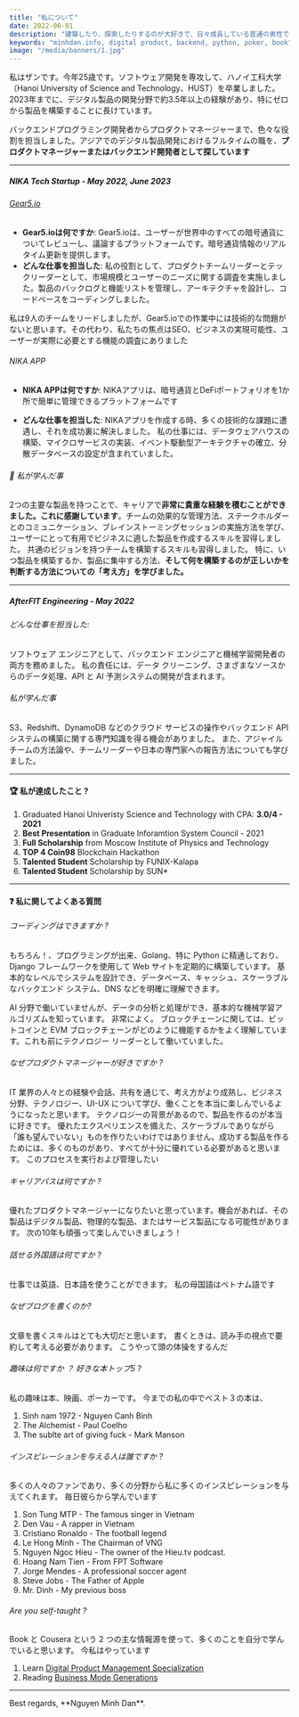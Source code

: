 ```yaml
---
title: "私について"
date: 2022-06-01
description: "建築したり、探索したりするのが大好きで、日々成長している普通の男性です。"
keywords: "minhdan.info, digital product, backend, python, poker, book"
image: "/media/banners/1.jpg"
---
```


私はザンです。今年25歳です。ソフトウェア開発を専攻して、ハノイ工科大学（Hanoi University of Science and Technology、HUST）を卒業しました。2023年までに、デジタル製品の開発分野で約3.5年以上の経験があり、特にゼロから製品を構築することに長けています。

バックエンドプログラミング開発者からプロダクトマネージャーまで、色々な役割を担当しました。アジアでのデジタル製品開発におけるフルタイムの職を、**プロダクトマネージャーまたはバックエンド開発者として探しています**

---

##### NIKA Tech Startup - May 2022, June 2023

###### [Gear5.io](https://gear5.io)
- **Gear5.ioは何ですか**:
Gear5.ioは、ユーザーが世界中のすべての暗号通貨についてレビューし、議論するプラットフォームです。暗号通貨情報のリアルタイム更新を提供します。
- **どんな仕事を担当した**:
私の役割として、プロダクトチームリーダーとテックリーダーとして、市場規模とユーザーのニーズに関する調査を実施しました。製品のバックログと機能リストを管理し、アーキテクチャを設計し、コードベースをコーディングしました。

私は9人のチームをリードしましたが、Gear5.ioでの作業中には技術的な問題がないと思います。その代わり、私たちの焦点はSEO、ビジネスの実現可能性、ユーザーが実際に必要とする機能の調査にありました

###### NIKA APP
- **NIKA APPは何ですか**:
NIKAアプリは、暗号通貨とDeFiポートフォリオを1か所で簡単に管理できるプラットフォームです

- **どんな仕事を担当した**:
NIKAアプリを作成する時、多くの技術的な課題に遭遇し、それを成功裏に解決しました。
私の仕事には、データウェアハウスの構築、マイクロサービスの実装、イベント駆動型アーキテクチャの確立、分散データベースの設定が含まれていました。

###### 🙏 私が学んだ事

2つの主要な製品を持つことで、キャリアで**非常に貴重な経験を積むことができました。これに感謝しています**。チームの効果的な管理方法、ステークホルダーとのコミュニケーション、ブレインストーミングセッションの実施方法を学び、ユーザーにとって有用でビジネスに適した製品を作成するスキルを習得しました。
共通のビジョンを持つチームを構築するスキルも習得しました。 特に、いつ製品を構築するか、製品に集中する方法、**そして何を構築するのが正しいかを判断する方法についての「考え方」を学びました。**

---
##### AfterFIT Engineering - May 2022
###### どんな仕事を担当した:
ソフトウェア エンジニアとして、バックエンド エンジニアと機械学習開発者の両方を務めました。 私の責任には、データ クリーニング、さまざまなソースからのデータ処理、API と AI 予測システムの開発が含まれます。
###### 私が学んだ事
S3、Redshift、DynamoDB などのクラウド サービスの操作やバックエンド API システムの構築に関する専門知識を得る機会がありました。 また、アジャイルチームの方法論や、チームリーダーや日本の専門家への報告方法についても学びました。

---
#### 🏆 私が達成したこと ?

1. Graduated Hanoi Univeristy Science and Technology with CPA: **3.0/4 - 2021**
2. **Best Presentation** in Graduate Inforamtion System Council - 2021
3. **Full Scholarship** from Moscow Institute of Physics and Technology
4. **TOP 4 Coin98** Blockchain Hackathon
5. **Talented Student** Scholarship by FUNIX-Kalapa
6. **Talented Student** Scholarship by SUN*

---

#### ❓ 私に関してよくある質問
###### コーディングはできますか ?
もちろん！、プログラミングが出来、Golang、特に Python に精通しており、Django フレームワークを使用して Web サイトを定期的に構築しています。 基本的なレベルでシステムを設計でき、データベース、キャッシュ、スケーラブルなバックエンド システム、DNS などを明確に理解できます。

AI 分野で働いていませんが、データの分析と処理ができ、基本的な機械学習アルゴリズムを知っています。 非常によく。 ブロックチェーンに関しては、ビットコインと EVM ブロックチェーンがどのように機能するかをよく理解しています。これも前にテクノロジー リーダーとして働いていました。

###### なぜプロダクトマネージャーが好きですか ?
IT 業界の人々との経験や会話、共有を通じて、考え方がより成熟し、ビジネス分野、テクノロジー、UI-UX について学び、働くことを本当に楽しんでいるようになったと思います。
テクノロジーの背景があるので、製品を作るのが本当に好きです。 優れたエクスペリエンスを備えた、スケーラブルでありながら「誰も望んでいない」ものを作りたいわけではありません。成功する製品を作るためには、多くのものがあり、すべてが十分に優れている必要があると思います。 このプロセスを実行および管理したい

###### キャリアパスは何ですか ?
優れたプロダクトマネージャーになりたいと思っています。機会があれば、その製品はデジタル製品、物理的な製品、またはサービス製品になる可能性があります。 次の10年も頑張って楽しんでいきましょう！

###### 話せる外国語は何ですか ?
仕事では英語、日本語を使うことができます。 私の母国語はベトナム語です

###### なぜブログを書くのか?
文章を書くスキルはとても大切だと思います。 書くときは、読み手の視点で要約して考える必要があります。 こうやって頭の体操をするんだ
###### 趣味は何ですか ？ 好きな本トップ5 ?
私の趣味は本、映画、ポーカーです。
今までの私の中でベスト３の本は、

1. Sinh nam 1972 - Nguyen Canh Binh
2. The Alchemist - Paul Coelho
3. The sublte art of giving fuck - Mark Manson

###### インスピレーションを与える人は誰ですか ?
多くの人々のファンであり、多くの分野から私に多くのインスピレーションを与えてくれます。 毎日彼らから学んでいます
1. Son Tung MTP - The famous singer in Vietnam
2. Den Vau - A rapper in Vietnam
3. Cristiano Ronaldo - The football legend
4. Le Hong Minh - The Chairman of VNG
5. Nguyen Ngoc Hieu - The owner of the Hieu.tv podcast.
6. Hoang Nam Tien - From FPT Software
7. Jorge Mendes - A professional soccer agent
8. Steve Jobs - The Father of Apple
9. Mr. Dinh - My previous boss

###### Are you self-taught ?
Book と Cousera という 2 つの主な情報源を使って、多くのことを自分で学んでいると思います。 今私はやっています

1. Learn [Digital Product Management Specialization](https://www.coursera.org/specializations/uva-darden-digital-product-management)
2. Reading [Business Mode Generations](https://www.amazon.com/Business-Model-Generation-Visionaries-Challengers/dp/0470876417)

---

<div className="text-center italic">
  Best regards, **Nguyen Minh Dan**.
</div>

